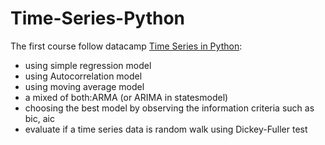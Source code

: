 # Time-Series-Python

The first course follow datacamp [Time Series in Python](https://campus.datacamp.com/courses/time-series-analysis-in-python/correlation-and-autocorrelation?ex=7):

- using simple regression model
- using Autocorrelation model
- using moving average model
- a mixed of both:ARMA (or ARIMA in statesmodel)
- choosing the best model by observing the information criteria such as bic, aic
- evaluate if a time series data is random walk using Dickey-Fuller test
